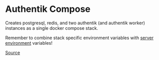 # Authentik Compose

Creates postgresql, redis, and two authentik (and authentik worker) instances as a single docker compose stack.

Remember to combine stack specific environment variables with [server environment](../.env) variables!

[Source](https://docs.goauthentik.io/docs/installation/docker-compose)

